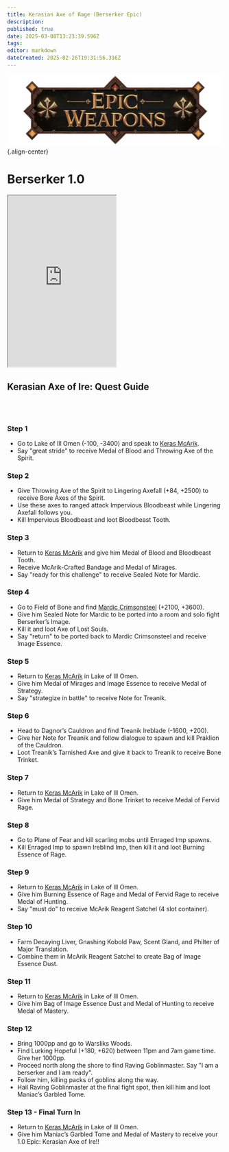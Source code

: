 ```yaml
---
title: Kerasian Axe of Rage (Berserker Epic)
description: 
published: true
date: 2025-03-08T13:23:39.596Z
tags: 
editor: markdown
dateCreated: 2025-02-26T19:31:56.316Z
---
```


![epicweapons.webp](/epicweapons.webp){.align-center}

# Berserker 1.0

<iframe src="https://www.thjdi.cc/item/2068299" width="50%" height="400px"></iframe>

## Kerasian Axe of Ire: Quest Guide
<br><br>
### Step 1
  - Go to Lake of Ill Omen (-100, -3400) and speak to [Keras McArik](https://www.thjdi.cc/npc/85154).
  - Say "great stride" to receive Medal of Blood and Throwing Axe of the Spirit.
  
### Step 2
  - Give Throwing Axe of the Spirit to Lingering Axefall (+84, +2500) to receive Bore Axes of the Spirit.
  - Use these axes to ranged attack Impervious Bloodbeast while Lingering Axefall follows you.
  - Kill Impervious Bloodbeast and loot Bloodbeast Tooth.
  
### Step 3
  - Return to [Keras McArik](https://www.thjdi.cc/npc/85154) and give him Medal of Blood and Bloodbeast Tooth.
  - Receive McArik-Crafted Bandage and Medal of Mirages.
  - Say "ready for this challenge" to receive Sealed Note for Mardic.
  
### Step 4
  - Go to Field of Bone and find [Mardic Crimsonsteel](https://www.thjdi.cc/npc/78100) (+2100, +3600).
  - Give him Sealed Note for Mardic to be ported into a room and solo fight Berserker’s Image.
  - Kill it and loot Axe of Lost Souls.
  - Say "return" to be ported back to Mardic Crimsonsteel and receive Image Essence.
  
### Step 5
  - Return to [Keras McArik](https://www.thjdi.cc/npc/85154) in Lake of Ill Omen.
  - Give him Medal of Mirages and Image Essence to receive Medal of Strategy.
  - Say "strategize in battle" to receive Note for Treanik.
  
### Step 6
  - Head to Dagnor’s Cauldron and find Treanik Ireblade (-1600, +200).
  - Give her Note for Treanik and follow dialogue to spawn and kill Praklion of the Cauldron.
  - Loot Treanik’s Tarnished Axe and give it back to Treanik to receive Bone Trinket.
  
### Step 7
  - Return to [Keras McArik](https://www.thjdi.cc/npc/85154) in Lake of Ill Omen.
  - Give him Medal of Strategy and Bone Trinket to receive Medal of Fervid Rage.
  
### Step 8
  - Go to Plane of Fear and kill scarling mobs until Enraged Imp spawns.
  - Kill Enraged Imp to spawn Ireblind Imp, then kill it and loot Burning Essence of Rage.
  
### Step 9
  - Return to [Keras McArik](https://www.thjdi.cc/npc/85154) in Lake of Ill Omen.
  - Give him Burning Essence of Rage and Medal of Fervid Rage to receive Medal of Hunting.
  - Say "must do" to receive McArik Reagent Satchel (4 slot container).
  
### Step 10
  - Farm Decaying Liver, Gnashing Kobold Paw, Scent Gland, and Philter of Major Translation.
  - Combine them in McArik Reagent Satchel to create Bag of Image Essence Dust.
  
### Step 11
  - Return to [Keras McArik](https://www.thjdi.cc/npc/85154) in Lake of Ill Omen.
  - Give him Bag of Image Essence Dust and Medal of Hunting to receive Medal of Mastery.
  
### Step 12
  - Bring 1000pp and go to Warsliks Woods.
  - Find Lurking Hopeful (+180, +620) between 11pm and 7am game time. Give her 1000pp.
  - Proceed north along the shore to find Raving Goblinmaster. Say "I am a berserker and I am ready".
  - Follow him, killing packs of goblins along the way.
  - Hail Raving Goblinmaster at the final fight spot, then kill him and loot Maniac’s Garbled Tome.
  
### Step 13 - Final Turn In
  - Return to [Keras McArik](https://www.thjdi.cc/npc/85154) in Lake of Ill Omen.
  - Give him Maniac’s Garbled Tome and Medal of Mastery to receive your 1.0 Epic: Kerasian Axe of Ire!!
